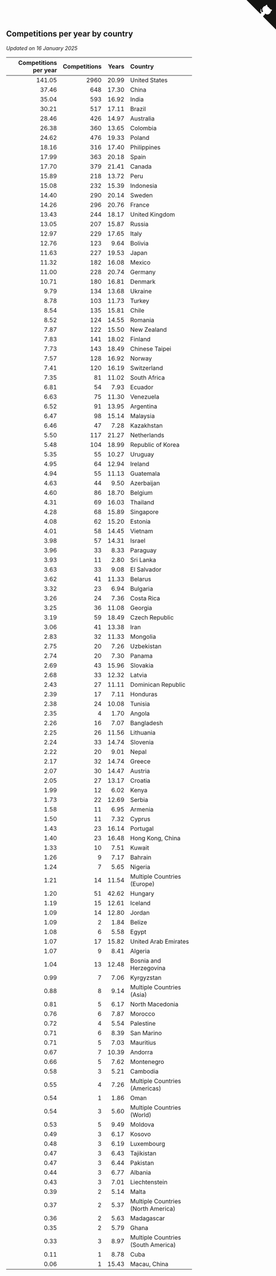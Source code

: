## Competitions per year by country

*Updated on 16 January 2025*

| Competitions per year | Competitions | Years | Country |
| ---: | ---: | ---: | :--- |
| 141.05 | 2960 | 20.99 | United States |
| 37.46 | 648 | 17.30 | China |
| 35.04 | 593 | 16.92 | India |
| 30.21 | 517 | 17.11 | Brazil |
| 28.46 | 426 | 14.97 | Australia |
| 26.38 | 360 | 13.65 | Colombia |
| 24.62 | 476 | 19.33 | Poland |
| 18.16 | 316 | 17.40 | Philippines |
| 17.99 | 363 | 20.18 | Spain |
| 17.70 | 379 | 21.41 | Canada |
| 15.89 | 218 | 13.72 | Peru |
| 15.08 | 232 | 15.39 | Indonesia |
| 14.40 | 290 | 20.14 | Sweden |
| 14.26 | 296 | 20.76 | France |
| 13.43 | 244 | 18.17 | United Kingdom |
| 13.05 | 207 | 15.87 | Russia |
| 12.97 | 229 | 17.65 | Italy |
| 12.76 | 123 | 9.64 | Bolivia |
| 11.63 | 227 | 19.53 | Japan |
| 11.32 | 182 | 16.08 | Mexico |
| 11.00 | 228 | 20.74 | Germany |
| 10.71 | 180 | 16.81 | Denmark |
| 9.79 | 134 | 13.68 | Ukraine |
| 8.78 | 103 | 11.73 | Turkey |
| 8.54 | 135 | 15.81 | Chile |
| 8.52 | 124 | 14.55 | Romania |
| 7.87 | 122 | 15.50 | New Zealand |
| 7.83 | 141 | 18.02 | Finland |
| 7.73 | 143 | 18.49 | Chinese Taipei |
| 7.57 | 128 | 16.92 | Norway |
| 7.41 | 120 | 16.19 | Switzerland |
| 7.35 | 81 | 11.02 | South Africa |
| 6.81 | 54 | 7.93 | Ecuador |
| 6.63 | 75 | 11.30 | Venezuela |
| 6.52 | 91 | 13.95 | Argentina |
| 6.47 | 98 | 15.14 | Malaysia |
| 6.46 | 47 | 7.28 | Kazakhstan |
| 5.50 | 117 | 21.27 | Netherlands |
| 5.48 | 104 | 18.99 | Republic of Korea |
| 5.35 | 55 | 10.27 | Uruguay |
| 4.95 | 64 | 12.94 | Ireland |
| 4.94 | 55 | 11.13 | Guatemala |
| 4.63 | 44 | 9.50 | Azerbaijan |
| 4.60 | 86 | 18.70 | Belgium |
| 4.31 | 69 | 16.03 | Thailand |
| 4.28 | 68 | 15.89 | Singapore |
| 4.08 | 62 | 15.20 | Estonia |
| 4.01 | 58 | 14.45 | Vietnam |
| 3.98 | 57 | 14.31 | Israel |
| 3.96 | 33 | 8.33 | Paraguay |
| 3.93 | 11 | 2.80 | Sri Lanka |
| 3.63 | 33 | 9.08 | El Salvador |
| 3.62 | 41 | 11.33 | Belarus |
| 3.32 | 23 | 6.94 | Bulgaria |
| 3.26 | 24 | 7.36 | Costa Rica |
| 3.25 | 36 | 11.08 | Georgia |
| 3.19 | 59 | 18.49 | Czech Republic |
| 3.06 | 41 | 13.38 | Iran |
| 2.83 | 32 | 11.33 | Mongolia |
| 2.75 | 20 | 7.26 | Uzbekistan |
| 2.74 | 20 | 7.30 | Panama |
| 2.69 | 43 | 15.96 | Slovakia |
| 2.68 | 33 | 12.32 | Latvia |
| 2.43 | 27 | 11.11 | Dominican Republic |
| 2.39 | 17 | 7.11 | Honduras |
| 2.38 | 24 | 10.08 | Tunisia |
| 2.35 | 4 | 1.70 | Angola |
| 2.26 | 16 | 7.07 | Bangladesh |
| 2.25 | 26 | 11.56 | Lithuania |
| 2.24 | 33 | 14.74 | Slovenia |
| 2.22 | 20 | 9.01 | Nepal |
| 2.17 | 32 | 14.74 | Greece |
| 2.07 | 30 | 14.47 | Austria |
| 2.05 | 27 | 13.17 | Croatia |
| 1.99 | 12 | 6.02 | Kenya |
| 1.73 | 22 | 12.69 | Serbia |
| 1.58 | 11 | 6.95 | Armenia |
| 1.50 | 11 | 7.32 | Cyprus |
| 1.43 | 23 | 16.14 | Portugal |
| 1.40 | 23 | 16.48 | Hong Kong, China |
| 1.33 | 10 | 7.51 | Kuwait |
| 1.26 | 9 | 7.17 | Bahrain |
| 1.24 | 7 | 5.65 | Nigeria |
| 1.21 | 14 | 11.54 | Multiple Countries (Europe) |
| 1.20 | 51 | 42.62 | Hungary |
| 1.19 | 15 | 12.61 | Iceland |
| 1.09 | 14 | 12.80 | Jordan |
| 1.09 | 2 | 1.84 | Belize |
| 1.08 | 6 | 5.58 | Egypt |
| 1.07 | 17 | 15.82 | United Arab Emirates |
| 1.07 | 9 | 8.41 | Algeria |
| 1.04 | 13 | 12.48 | Bosnia and Herzegovina |
| 0.99 | 7 | 7.06 | Kyrgyzstan |
| 0.88 | 8 | 9.14 | Multiple Countries (Asia) |
| 0.81 | 5 | 6.17 | North Macedonia |
| 0.76 | 6 | 7.87 | Morocco |
| 0.72 | 4 | 5.54 | Palestine |
| 0.71 | 6 | 8.39 | San Marino |
| 0.71 | 5 | 7.03 | Mauritius |
| 0.67 | 7 | 10.39 | Andorra |
| 0.66 | 5 | 7.62 | Montenegro |
| 0.58 | 3 | 5.21 | Cambodia |
| 0.55 | 4 | 7.26 | Multiple Countries (Americas) |
| 0.54 | 1 | 1.86 | Oman |
| 0.54 | 3 | 5.60 | Multiple Countries (World) |
| 0.53 | 5 | 9.49 | Moldova |
| 0.49 | 3 | 6.17 | Kosovo |
| 0.48 | 3 | 6.19 | Luxembourg |
| 0.47 | 3 | 6.43 | Tajikistan |
| 0.47 | 3 | 6.44 | Pakistan |
| 0.44 | 3 | 6.77 | Albania |
| 0.43 | 3 | 7.01 | Liechtenstein |
| 0.39 | 2 | 5.14 | Malta |
| 0.37 | 2 | 5.37 | Multiple Countries (North America) |
| 0.36 | 2 | 5.63 | Madagascar |
| 0.35 | 2 | 5.79 | Ghana |
| 0.33 | 3 | 8.97 | Multiple Countries (South America) |
| 0.11 | 1 | 8.78 | Cuba |
| 0.06 | 1 | 15.43 | Macau, China |


<a href="https://github.com/jonatanklosko/wca_statistics" class="github-corner" aria-label="View source on Github"><svg width="80" height="80" viewBox="0 0 250 250" style="fill:#151513; color:#fff; position: absolute; top: 0; border: 0; right: 0;" aria-hidden="true"><path d="M0,0 L115,115 L130,115 L142,142 L250,250 L250,0 Z"></path><path d="M128.3,109.0 C113.8,99.7 119.0,89.6 119.0,89.6 C122.0,82.7 120.5,78.6 120.5,78.6 C119.2,72.0 123.4,76.3 123.4,76.3 C127.3,80.9 125.5,87.3 125.5,87.3 C122.9,97.6 130.6,101.9 134.4,103.2" fill="currentColor" style="transform-origin: 130px 106px;" class="octo-arm"></path><path d="M115.0,115.0 C114.9,115.1 118.7,116.5 119.8,115.4 L133.7,101.6 C136.9,99.2 139.9,98.4 142.2,98.6 C133.8,88.0 127.5,74.4 143.8,58.0 C148.5,53.4 154.0,51.2 159.7,51.0 C160.3,49.4 163.2,43.6 171.4,40.1 C171.4,40.1 176.1,42.5 178.8,56.2 C183.1,58.6 187.2,61.8 190.9,65.4 C194.5,69.0 197.7,73.2 200.1,77.6 C213.8,80.2 216.3,84.9 216.3,84.9 C212.7,93.1 206.9,96.0 205.4,96.6 C205.1,102.4 203.0,107.8 198.3,112.5 C181.9,128.9 168.3,122.5 157.7,114.1 C157.9,116.9 156.7,120.9 152.7,124.9 L141.0,136.5 C139.8,137.7 141.6,141.9 141.8,141.8 Z" fill="currentColor" class="octo-body"></path></svg></a><style>.github-corner:hover .octo-arm{animation:octocat-wave 560ms ease-in-out}@keyframes octocat-wave{0%,100%{transform:rotate(0)}20%,60%{transform:rotate(-25deg)}40%,80%{transform:rotate(10deg)}}@media (max-width:500px){.github-corner:hover .octo-arm{animation:none}.github-corner .octo-arm{animation:octocat-wave 560ms ease-in-out}}</style>
